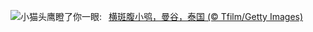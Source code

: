 ![](https://www.bing.com/th?id=OHR.SpottedOwlet_ZH-CN0841935587_UHD.jpg&w=1000)小猫头鹰瞪了你一眼:&nbsp;&ensp;[横斑腹小鸮，曼谷，泰国 (© Tfilm/Getty Images)](https://www.bing.com/th?id=OHR.SpottedOwlet_ZH-CN0841935587_UHD.jpg)
<br><br/>
